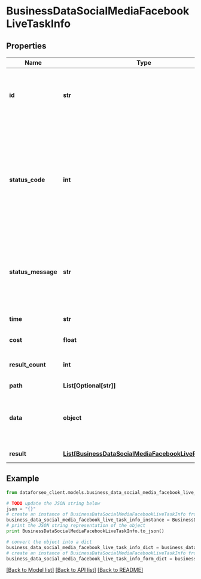 # BusinessDataSocialMediaFacebookLiveTaskInfo


## Properties

Name | Type | Description | Notes
------------ | ------------- | ------------- | -------------
**id** | **str** | task identifier unique task identifier in our system in the UUID format | [optional] 
**status_code** | **int** | status code of the task generated by DataForSEO, can be within the following range: 10000-60000 you can find the full list of the response codes here | [optional] 
**status_message** | **str** | informational message of the task you can find the full list of general informational messages here | [optional] 
**time** | **str** | execution time, seconds | [optional] 
**cost** | **float** | total tasks cost, USD | [optional] 
**result_count** | **int** | number of elements in the result array | [optional] 
**path** | **List[Optional[str]]** | URL path | [optional] 
**data** | **object** | contains the same parameters that you specified in the POST request | [optional] 
**result** | [**List[BusinessDataSocialMediaFacebookLiveResultInfo]**](BusinessDataSocialMediaFacebookLiveResultInfo.md) | array of results | [optional] 

## Example

```python
from dataforseo_client.models.business_data_social_media_facebook_live_task_info import BusinessDataSocialMediaFacebookLiveTaskInfo

# TODO update the JSON string below
json = "{}"
# create an instance of BusinessDataSocialMediaFacebookLiveTaskInfo from a JSON string
business_data_social_media_facebook_live_task_info_instance = BusinessDataSocialMediaFacebookLiveTaskInfo.from_json(json)
# print the JSON string representation of the object
print BusinessDataSocialMediaFacebookLiveTaskInfo.to_json()

# convert the object into a dict
business_data_social_media_facebook_live_task_info_dict = business_data_social_media_facebook_live_task_info_instance.to_dict()
# create an instance of BusinessDataSocialMediaFacebookLiveTaskInfo from a dict
business_data_social_media_facebook_live_task_info_form_dict = business_data_social_media_facebook_live_task_info.from_dict(business_data_social_media_facebook_live_task_info_dict)
```
[[Back to Model list]](../README.md#documentation-for-models) [[Back to API list]](../README.md#documentation-for-api-endpoints) [[Back to README]](../README.md)


